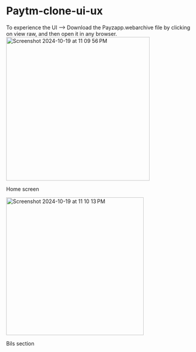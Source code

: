 # Paytm-clone-ui-ux
To experience the UI --> Download the Payzapp.webarchive file by clicking on view raw, and then open it in any browser.
<img width="386" alt="Screenshot 2024-10-19 at 11 09 56 PM" src="https://github.com/user-attachments/assets/4c30c879-27a2-4f39-89cc-079aa83328d5">

Home screen

<img width="370" alt="Screenshot 2024-10-19 at 11 10 13 PM" src="https://github.com/user-attachments/assets/543a32c7-5e30-4b2b-b7ae-75b276f3db73">


Bils section
